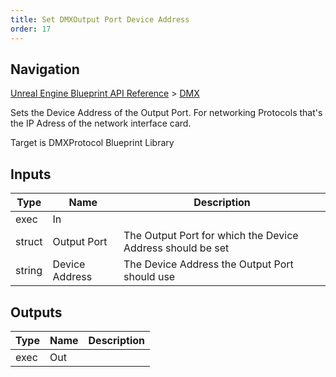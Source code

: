 ```yaml
---
title: Set DMXOutput Port Device Address
order: 17
---
```

## Navigation

[Unreal Engine Blueprint API Reference](https://dev.epicgames.com/documentation/en-us/unreal-engine/BlueprintAPI) > [DMX](https://dev.epicgames.com/documentation/en-us/unreal-engine/BlueprintAPI/DMX)

Sets the Device Address of the Output Port. For networking Protocols that's the IP Adress of the network interface card.

Target is DMXProtocol Blueprint Library

## Inputs

| Type | Name | Description |
| --- | --- | --- |
| exec | In |  |
| struct | Output Port | The Output Port for which the Device Address should be set |
| string | Device Address | The Device Address the Output Port should use |

## Outputs

| Type | Name | Description |
| --- | --- | --- |
| exec | Out |  |
